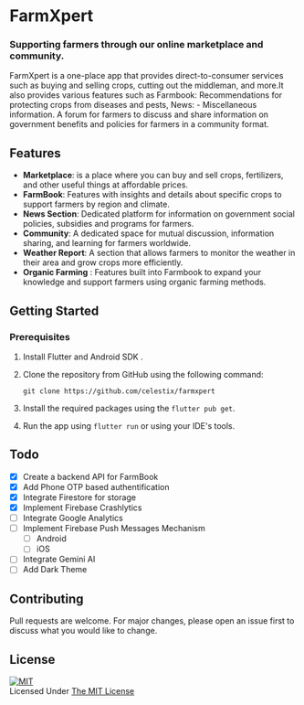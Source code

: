 # FarmXpert

### Supporting farmers through our online marketplace and community.

FarmXpert is a one-place app that provides direct-to-consumer services such as buying and selling crops, cutting out the middleman, and more.It also provides various features such as Farmbook: Recommendations for protecting crops from diseases and pests, News: - Miscellaneous information. A forum for farmers to discuss and share information on government benefits and policies for farmers in a community format.


## Features
- **Marketplace**: is a place where you can buy and sell crops, fertilizers, and other useful things at affordable prices.
- **FarmBook**: Features with insights and details about specific crops to support farmers by region and climate.
- **News Section**: Dedicated platform for information on government social policies, subsidies and programs for farmers.
- **Community**: A dedicated space for mutual discussion, information sharing, and learning for farmers worldwide.
- **Weather Report**: A section that allows farmers to monitor the weather in their area and grow crops more efficiently.
- **Organic Farming** : Features built into Farmbook to expand your knowledge and support farmers using organic farming methods.

## Getting Started

### Prerequisites
1. Install Flutter and Android SDK .
2. Clone the repository from GitHub using the following command:
    
    ```git clone https://github.com/celestix/farmxpert```
3. Install the required packages using the `flutter pub get`.
4. Run the app using `flutter run` or using your IDE's tools.

## Todo
- [x] Create a backend API for FarmBook
- [x] Add Phone OTP based authentification
- [x] Integrate Firestore for storage
- [x] Implement Firebase Crashlytics
- [ ] Integrate Google Analytics
- [ ] Implement Firebase Push Messages Mechanism
  - [ ] Android
  - [ ] iOS
- [ ] Integrate Gemini AI  
- [ ] Add Dark Theme

## Contributing
Pull requests are welcome. For major changes, please open an issue first to discuss what you would like to change.

## License
[![MIT](https://upload.wikimedia.org/wikipedia/commons/thumb/0/0c/MIT_logo.svg/200px-MIT_logo.svg.png)](https://opensource.org/licenses/MIT)
<br>Licensed Under <a href="https://opensource.org/licenses/MIT">The MIT License</a>
